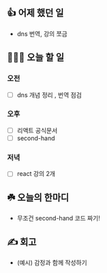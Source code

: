## 👍 어제 했던 일

- dns 번역, 강의 쪼금

## 👩🏻‍💻 오늘 할 일

### 오전

- [ ] dns 개념 정리 , 번역 점검

### 오후

- [ ] 리액트 공식문서
- [ ] second-hand

### 저녁

- [ ] react 강의 2개

## ☘️ 오늘의 한마디
- 무조건 second-hand 코드 짜기!

## ✍️ 회고
- (예시) 감정과 함께 작성하기